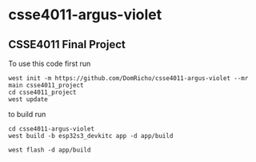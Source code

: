 # csse4011-argus-violet
## CSSE4011 Final Project

To use this code first run
```
west init -m https://github.com/DomRicho/csse4011-argus-violet --mr main csse4011_project
cd csse4011_project
west update
```
to build run
```
cd csse4011-argus-violet
west build -b esp32s3_devkitc app -d app/build
```

```
west flash -d app/build
```

